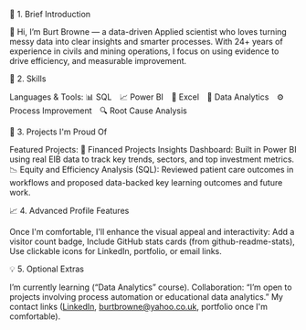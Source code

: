 🧭 1. Brief Introduction

👋 Hi, I’m Burt Browne — a data-driven Applied scientist who loves turning messy data into clear insights and smarter processes. With 24+ years of experience in civils and mining operations, I focus on using evidence to drive efficiency, and measurable improvement.

🧩 2. Skills

Languages & Tools:
📊 SQL 📈 Power BI 📘 Excel 🧮 Data Analytics ⚙️ Process Improvement 🔍 Root Cause Analysis

🚀 3. Projects I'm Proud Of

Featured Projects:
🧠 Financed Projects Insights Dashboard: Built in Power BI using real EIB data to track key trends, sectors, and top investment metrics.
📉 Equity and Efficiency Analysis (SQL): Reviewed patient care outcomes in workflows and proposed data-backed key learning outcomes and future work.

📈 4. Advanced Profile Features

Once I'm comfortable, I'll enhance the visual appeal and interactivity:
Add a visitor count badge,
Include GitHub stats cards (from github-readme-stats),
Use clickable icons for LinkedIn, portfolio, or email links.

💡 5. Optional Extras

I’m currently learning (“Data Analytics” course).
Collaboration: “I’m open to projects involving process automation or educational data analytics.”
My contact links ([LinkedIn](https://www.linkedin.com/in/burtbrowne/), burtbrowne@yahoo.co.uk, portfolio once I'm comfortable).
